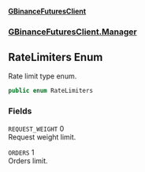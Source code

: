 #### [GBinanceFuturesClient](./index.md 'index')
### [GBinanceFuturesClient.Manager](./GBinanceFuturesClient-Manager.md 'GBinanceFuturesClient.Manager')
## RateLimiters Enum
Rate limit type enum.  
```csharp
public enum RateLimiters
```
### Fields
<a name='GBinanceFuturesClient-Manager-RateLimiters-REQUEST_WEIGHT'></a>
`REQUEST_WEIGHT` 0  
Request weight limit.  
  
<a name='GBinanceFuturesClient-Manager-RateLimiters-ORDERS'></a>
`ORDERS` 1  
Orders limit.  
  
